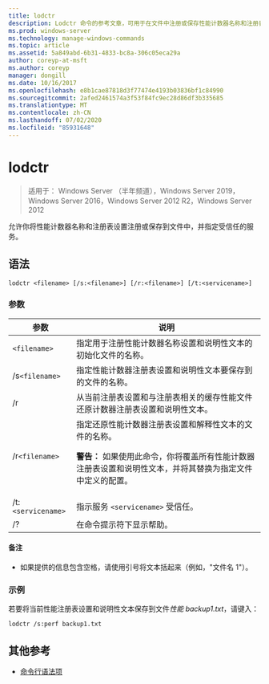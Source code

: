 ```yaml
---
title: lodctr
description: Lodctr 命令的参考文章，可用于在文件中注册或保存性能计数器名称和注册表设置，并指定受信任的服务。
ms.prod: windows-server
ms.technology: manage-windows-commands
ms.topic: article
ms.assetid: 5a849abd-6b31-4833-bc8a-306c05eca29a
author: coreyp-at-msft
ms.author: coreyp
manager: dongill
ms.date: 10/16/2017
ms.openlocfilehash: e8b1cae87818d3f77474e4193b03836bf1c84990
ms.sourcegitcommit: 2afed2461574a3f53f84fc9ec28d86df3b335685
ms.translationtype: MT
ms.contentlocale: zh-CN
ms.lasthandoff: 07/02/2020
ms.locfileid: "85931648"
---
```

# <a name="lodctr"></a>lodctr

> 适用于： Windows Server （半年频道），Windows Server 2019，Windows Server 2016，Windows Server 2012 R2，Windows Server 2012

允许你将性能计数器名称和注册表设置注册或保存到文件中，并指定受信任的服务。

## <a name="syntax"></a>语法

```
lodctr <filename> [/s:<filename>] [/r:<filename>] [/t:<servicename>]
```

### <a name="parameters"></a>参数

| 参数 | 说明 |
| --------- | ----------- |
| `<filename>` | 指定用于注册性能计数器名称设置和说明性文本的初始化文件的名称。 |
| /s`<filename>` | 指定性能计数器注册表设置和说明性文本要保存到的文件的名称。 |
| /r | 从当前注册表设置和与注册表相关的缓存性能文件还原计数器注册表设置和说明性文本。 |
| /r`<filename>` | 指定还原性能计数器注册表设置和解释性文本的文件的名称。<p>**警告：** 如果使用此命令，你将覆盖所有性能计数器注册表设置和说明性文本，并将其替换为指定文件中定义的配置。 |
| /t:`<servicename>` | 指示服务 `<servicename>` 受信任。 |
| /? | 在命令提示符下显示帮助。 |

#### <a name="remarks"></a>备注

- 如果提供的信息包含空格，请使用引号将文本括起来（例如，"文件名 1"）。

### <a name="examples"></a>示例

若要将当前性能注册表设置和说明性文本保存到文件*性能 backup1.txt*，请键入：

```
lodctr /s:perf backup1.txt
```

## <a name="additional-references"></a>其他参考

- [命令行语法项](command-line-syntax-key.md)
